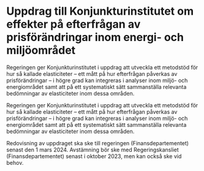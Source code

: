# Uppdrag till Konjunkturinstitutet om effekter på efterfrågan av prisförändringar inom energi- och miljöområdet

Regeringen ger Konjunkturinstitutet i uppdrag att utveckla ett metodstöd för hur så kallade elasticiteter – ett mått på hur efterfrågan påverkas av prisförändringar – i högre grad kan integreras i analyser inom miljö- och energiområdet samt att på ett systematiskt sätt sammanställa relevanta bedömningar av elasticiteter inom dessa områden.

Regeringen ger Konjunkturinstitutet i uppdrag att utveckla ett metodstöd för hur så kallade elasticiteter – ett mått på hur efterfrågan påverkas av prisförändringar – i högre grad kan integreras i analyser inom miljö- och energiområdet samt att på ett systematiskt sätt sammanställa relevanta bedömningar av elasticiteter inom dessa områden.

Redovisning av uppdraget ska ske till regeringen (Finansdepartementet)
senast den 1 mars 2024. Avstämning bör ske med Regeringskansliet (Finansdepartementet) senast i oktober 2023, men kan också ske vid behov.
